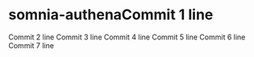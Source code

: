 # somnia-authenaCommit 1 line
Commit 2 line
Commit 3 line
Commit 4 line
Commit 5 line
Commit 6 line
Commit 7 line
